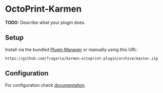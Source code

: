 # OctoPrint-Karmen

**TODO:** Describe what your plugin does.

## Setup

Install via the bundled [Plugin Manager](https://docs.octoprint.org/en/master/bundledplugins/pluginmanager.html)
or manually using this URL:

    https://github.com/fragaria/karmen-octoprint-plugin/archive/master.zip

## Configuration

For configuration check [documentation](https://docs.karmen.tech/#/karmen-octo-plugin).